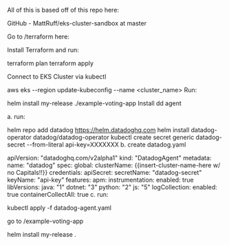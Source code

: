 All of this is based off of this repo here:

GitHub - MattRuff/eks-cluster-sandbox at master 

 

Go to /terraform here: 

Install Terraform and run:



terraform plan
terraform apply
 

Connect to EKS Cluster via kubectl 



aws eks --region <region> update-kubeconfig --name <cluster_name>
Run: 



helm install my-release ./example-voting-app
Install dd agent

a. run:



helm repo add datadog https://helm.datadoghq.com
helm install datadog-operator datadog/datadog-operator
kubectl create secret generic datadog-secret --from-literal api-key=XXXXXXX
b. create datadog.yaml



apiVersion: "datadoghq.com/v2alpha1"
kind: "DatadogAgent"
metadata:
  name: "datadog"
spec:
  global:
    clusterName: {{insert-cluster-name-here w/ no Capitals!!}}
    credentials:
      apiSecret:
        secretName: "datadog-secret"
        keyName: "api-key"
  features:
    apm:
      instrumentation:
        enabled: true
        libVersions:
          java: "1"
          dotnet: "3"
          python: "2"
          js: "5"
    logCollection:
      enabled: true
      containerCollectAll: true
c. run:



kubectl apply -f datadog-agent.yaml
 

go to /example-voting-app



helm install my-release .
 

 
